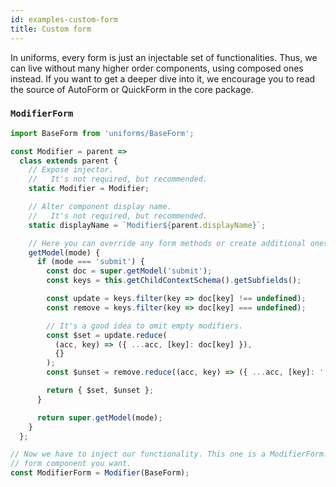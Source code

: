 ```yaml
---
id: examples-custom-form
title: Custom form
---
```


In uniforms, every form is just an injectable set of functionalities.
Thus, we can live without many higher order components, using composed ones instead.
If you want to get a deeper dive into it, we encourage you to read the source of AutoForm or QuickForm in the core package.

### `ModifierForm`

```js
import BaseForm from 'uniforms/BaseForm';

const Modifier = parent =>
  class extends parent {
    // Expose injector.
    //   It's not required, but recommended.
    static Modifier = Modifier;

    // Alter component display name.
    //   It's not required, but recommended.
    static displayName = `Modifier${parent.displayName}`;

    // Here you can override any form methods or create additional ones.
    getModel(mode) {
      if (mode === 'submit') {
        const doc = super.getModel('submit');
        const keys = this.getChildContextSchema().getSubfields();

        const update = keys.filter(key => doc[key] !== undefined);
        const remove = keys.filter(key => doc[key] === undefined);

        // It's a good idea to omit empty modifiers.
        const $set = update.reduce(
          (acc, key) => ({ ...acc, [key]: doc[key] }),
          {}
        );
        const $unset = remove.reduce((acc, key) => ({ ...acc, [key]: '' }), {});

        return { $set, $unset };
      }

      return super.getModel(mode);
    }
  };

// Now we have to inject our functionality. This one is a ModifierForm. Use any
// form component you want.
const ModifierForm = Modifier(BaseForm);
```
